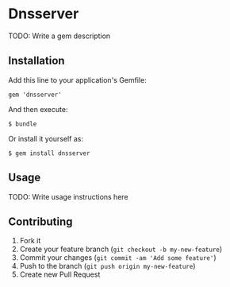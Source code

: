 # Dnsserver

TODO: Write a gem description

## Installation

Add this line to your application's Gemfile:

    gem 'dnsserver'

And then execute:

    $ bundle

Or install it yourself as:

    $ gem install dnsserver

## Usage

TODO: Write usage instructions here

## Contributing

1. Fork it
2. Create your feature branch (`git checkout -b my-new-feature`)
3. Commit your changes (`git commit -am 'Add some feature'`)
4. Push to the branch (`git push origin my-new-feature`)
5. Create new Pull Request
